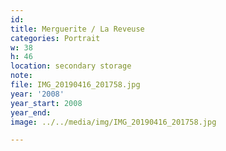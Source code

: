 ```yaml
---
id:
title: Merguerite / La Reveuse
categories: Portrait
w: 38
h: 46
location: secondary storage
note:
file: IMG_20190416_201758.jpg
year: '2008'
year_start: 2008
year_end:
image: ../../media/img/IMG_20190416_201758.jpg

---
```

